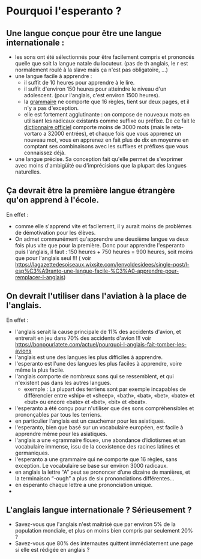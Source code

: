 
# Pourquoi l'esperanto ?

## Une langue conçue pour être une langue internationale :
  * les sons ont été sélectionnés pour être facilement compris et prononcés quelle que soit la langue natale du locuteur. (pas de th anglais, le r est normalement roulé à la slave mais ça n'est pas obligatoire, …)
  * une langue facile à apprendre :
    * il suffit de 10 heures pour apprendre à le lire.
    * il suffit d'environ 150 heures pour atteindre le niveau d'un adolescent. (pour l'anglais, c'est environ 1500 heures).
    * la [grammaire](https://www.akademio-de-esperanto.org/fundamento/gramatiko_franca.html) ne comporte que 16 règles, tient sur deux pages, et il n'y a pas d'exception.
    * elle est fortement agglutinante : on compose de nouveaux mots en utilisant les radicaux existants comme suffixe ou préfixe. De ce fait le [dictionnaire officiel](https://www.akademio-de-esperanto.org/fundamento/universala_vortaro.html) comporte moins de 3000 mots (mais le reta-vortaro a 32000 entrées), et chaque fois que vous apprenez un nouveau mot, vous en apprenez en fait plus de dix en moyenne en comptant ses combinaisons avec les suffixes et préfixes que vous connaissez déjà.
 * une langue précise. Sa conception fait qu'elle permet de s'exprimer avec moins d'ambigüité ou d'imprécisions que la plupart des langues naturelles.

## Ça devrait être la première langue étrangère qu'on apprend à l'école.  
En effet :
  * comme elle s'apprend vite et facilement, il y aurait moins de problèmes de démotivation pour les élèves.
  * On admet communément qu'apprendre une deuxième langue va deux fois plus vite que pour la première. Donc pour apprendre l'esperanto puis l'anglais, il faut : 150 heures + 750 heures = 900 heures, soit moins que pour l'anglais seul !!!
( voir <https://lagazettedesoiseaux.wixsite.com/lenvoldesidees/single-post/l-esp%C3%A9ranto-une-langue-facile-%C3%A0-apprendre-pour-remplacer-l-anglais>)

## On devrait l'utiliser dans l'aviation à la place de l'anglais.  
En effet :
  * l'anglais serait la cause principale de 11% des accidents d'avion, et entrerait en jeu dans 70% des accidents d'avion !!!
voir <https://bonpourlatete.com/actuel/pourquoi-l-anglais-fait-tomber-les-avions>
  * l'anglais est une des langues les plus difficiles à apprendre.
  * l'esperanto est l'une des langues les plus faciles à apprendre, voire même la plus facile.
  * l'anglais comporte de nombreux sons qui se ressemblent, et qui n'existent pas dans les autres langues.
    * exemple : La plupart des terriens sont par exemple incapables de différencier entre «ship» et «sheep», «bath», «bat», «bet», «bate» et «but» ou encore «bate» et «bet», «bit» et «beat».
  * l'esperanto a été conçu pour n'utiliser que des sons compréhensibles et prononçables par tous les terriens.
  * en particulier l'anglais est un cauchemar pour les asiatiques.
  * l'esperanto, bien que basé sur un vocabulaire européen, est facile à apprendre même pour les asiatiques.
  * l'anglais a une «grammaire floue», une abondance d’idiotismes et un vocabulaire immense, issu de la coexistence des racines latines et germaniques.
  * l'esperanto a une grammaire qui ne comporte que 16 règles, sans exception. Le vocabulaire se base sur environ 3000 radicaux.
  * en anglais la lettre “A” peut se prononcer d’une dizaine de manières, et la terminaison “-ough” a plus de six prononciations différentes…
  * en esperanto chaque lettre a une prononciation unique.
  * 
## L'anglais langue internationale ? Sérieusement ?
  * Savez-vous que l'anglais n'est maitrisé que par environ 5% de la population mondiale, et plus on moins bien compris par seulement 20% ?
  * Savez-vous que 80% des internautes quittent immédiatement une page si elle est rédigée en anglais ?
  
